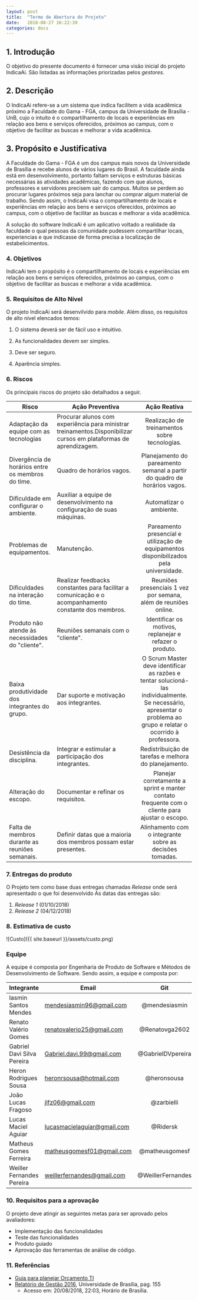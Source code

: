 ```yaml
---
layout: post
title:  "Termo de Abertura do Projeto"
date:   2018-08-27 16:22:39
categories: docs
---
```


<!-- TAP -->

## 1. Introdução
O objetivo do presente documento é fornecer uma visão inicial do projeto IndicaAi. São listadas as informações priorizadas pelos *gestores*.

## 2. Descrição
O IndicaAi refere-se a um sistema que indica facilitem a vida acadêmica próximo a Faculdade do Gama - FGA, campus da Universidade de Brasília - UnB, cujo o intuito é o compartilhamento de locais e experiências em relação aos bens e serviços oferecidos, próximos ao campus, com o objetivo de facilitar as buscas e melhorar a vida acadêmica.

## 3. Propósito e Justificativa
A Faculdade do Gama - FGA é um dos campus mais novos da Universidade de Brasília e recebe alunos de vários lugares do Brasil. A faculdade ainda está em desenvolvimento, portanto faltam serviços e estruturas básicas necessárias às atividades acadêmicas, fazendo com que alunos, professores e servidores precisem sair do campus. Muitos se perdem ao procurar lugares próximos seja para lanchar ou comprar algum material de trabalho. Sendo assim, o IndicaAi visa o compartilhamento de locais e experiências em relação aos bens e serviços oferecidos, próximos ao campus, com o objetivo de facilitar as buscas e melhorar a vida acadêmica.

A solução do software IndicaAi é um aplicativo voltado a realidade da faculdade o qual pessoas da comunidade pudessem compartilhar locais, experiencias e que indicasse de forma precisa a localização de estabelicimentos.


### 4. Objetivos

IndicaAi tem o propósito é o compartilhamento de locais e experiências em relação aos bens e serviços oferecidos, próximos ao campus, com o objetivo de facilitar as buscas e melhorar a vida acadêmica.

### 5. Requisitos de Alto Nível

 O projeto IndicaAi será desenvilvido para *mobile*. Além disso, os requisitos de alto nível elencados temos:


  1. O sistema deverá ser de fácil uso e intuitívo.

  2. As funcionalidades devem ser simples.

  3. Deve ser seguro.

  4. Aparência simples.


### 6. Riscos

Os principais riscos do projeto são detalhados a seguir.

| Risco       | Ação Preventiva          | Ação Reativa   |   
| ---------- | -------------------- |:--------:|
|Adaptação da equipe  com as tecnologias|  Procurar alunos com experiência para ministrar treinamentos.Disponibilizar cursos em plataformas de aprendizagem.     | Realização de treinamentos sobre tecnologias. |
|Divergência de horários entre os membros do time.|  Quadro de horários vagos.     | Planejamento do pareamento semanal a partir do quadro de horários vagos. |
|Dificuldade em configurar o ambiente.|  Auxiliar a equipe de desenvolvimento na configuração de suas máquinas. | Automatizar o ambiente. |
|Problemas de equipamentos.|  Manutenção.     | Pareamento presencial e utilização de equipamentos disponibilizados pela universidade. |
|Dificuldades na interação do time.| Realizar feedbacks constantes para facilitar a comunicação e  o acompanhamento constante dos membros. | Reuniões presenciais 1 vez por semana, além de reuniões online. |
|Produto não atende às necessidades do "cliente".| Reuniões semanais com o "cliente". | Identificar os motivos, replanejar e refazer o produto. |
|Baixa produtividade dos integrantes do grupo.| Dar suporte e motivação aos integrantes. | O Scrum Master deve identificar as razões e tentar solucioná-las individualmente. Se necessário, apresentar o problema ao grupo e relatar o ocorrido à professora. |
|Desistência da disciplina.| Integrar e estimular a participação dos integrantes. | Redistribuição de tarefas e melhora do planejamento. |
|Alteração do escopo.| Documentar e refinar os requisitos. | Planejar corretamente a sprint e manter contato frequente com o cliente para ajustar o escopo. |
|Falta de membros durante as reuniões semanais.| Definir datas que a maioria dos membros possam estar presentes. | Alinhamento com o integrante sobre as decisões tomadas. |




### 7. Entregas do produto

O Projeto tem como base duas entregas chamadas *Release* onde será apresentado o que foi desenvolvido
As datas das entregas são:

1. *Release 1* (01/10/2018)
2. *Release 2* (04/12/2018)

### 8. Estimativa de custo

 ![Custo]({{ site.baseurl }}/assets/custo.png)



### Equipe
A equipe é composta por Engenharia de Produto de Software e Métodos de Desenvolvimento de Software. Sendo assim, a equipe e composta por:

| Integrante       | Email        | Git   |   
| ---------- | -------------------- |:--------:|
|Iasmin Santos Mendes|mendesiasmin96@gmail.com| @mendesiasmin|
|Renato Valério Gomes|renatovalerio25@gmail.com|@Renatovga2602|
|Gabriel Davi Silva Pereira|Gabriel.davi.99@gmail.com|@GabrielDVpereira|
|Heron Rodrigues Sousa|heronrsousa@hotmail.com|@heronsousa|
|João Lucas Fragoso|jlfz06@gmail.com|@zarbielli|
|Lucas Maciel Aguiar|lucasmacielaguiar@gmail.com|@Ridersk|
|Matheus Gomes Ferreira|matheusgomesf01@gmail.com|@matheusgomesf|
|Weiller Fernandes Pereira|weillerfernandes@gmail.com|@WeillerFernandes|


### 10. Requisitos para a aprovação

O projeto deve atingir as seguintes metas para ser aprovado pelos avaliadores:

- Implementação das funcionalidades 
- Teste das funcionalidades
- Produto guiado
- Aprovação das ferramentas de análise de código.


### 11. Referências

* [Guia para planejar Orçamento TI](https://docs.google.com/spreadsheets/d/1Pu4GESpqlKA_dHphO6pZkrrCaaSOFbbwOTOqIKLTtWY/edit?usp=sharing)
* [Relatório de Gestão 2016](www.dpo.unb.br/index.php?option=com_phocadownload&amp;view=file&amp;id=558&amp;Itemid=816), Universidade de Brasília, pag. 155
    * Acesso em: 20/08/2018, 22:03, Horário de Brasília.
